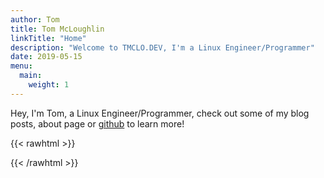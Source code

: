 ```yaml
---
author: Tom
title: Tom McLoughlin
linkTitle: "Home"
description: "Welcome to TMCLO.DEV, I'm a Linux Engineer/Programmer"
date: 2019-05-15
menu:
  main:
    weight: 1
---
```


Hey, I'm Tom, a Linux Engineer/Programmer, check out some of my blog posts, 
about page or [github](https://github.com/tmclo) to learn more!

{{< rawhtml >}}
<div style="display:flex; justify-content:space-around">
  <a href="https://github.com/tmclo"><i class="fa-brands fa-github"></i></a>
  <a href="https://git.pinguin.uk/pinguin"><i class="fa-brands fa-git"></i></a>
  <a href="https://www.linkedin.com/in/tmclo"><i class="fa-brands fa-linked-in"></i></a>
  <a id="contact" href=""><i class="fa-regular fa-paper-plane"></i></a>
</div>
{{< /rawhtml >}}